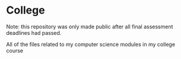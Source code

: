 # College
Note: this repository was only made public after all final assessment deadlines had passed.

All of the files related to my computer science modules in my college course
